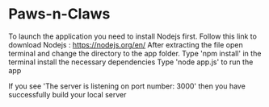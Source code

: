 # Paws-n-Claws

To launch the application you need to install Nodejs first. Follow this link to download Nodejs : https://nodejs.org/en/
After extracting the file open terminal and change the directory to the app folder.
Type 'npm install' in the terminal install the necessary dependencies
Type 'node app.js' to run the app

If you see 'The server is listening on port number: 3000' then you have successfully build your local server
